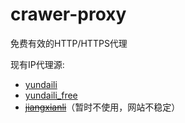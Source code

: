 # crawer-proxy
免费有效的HTTP/HTTPS代理

现有IP代理源:

- [yundaili](http://www.ip.3366.net)
- [yundaili_free](http://www.ip.3366.net/free)
- <del>[jiangxianli](https://ip.jiangxianli.com)</del>（暂时不使用，网站不稳定）
